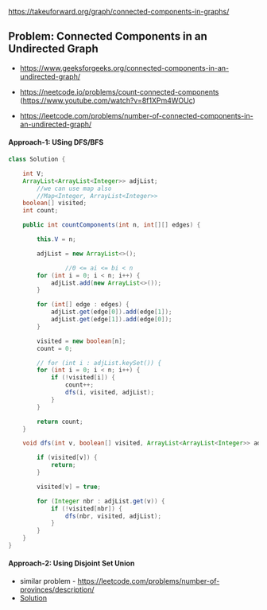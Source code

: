 https://takeuforward.org/graph/connected-components-in-graphs/

## Problem: Connected Components in an Undirected Graph

- https://www.geeksforgeeks.org/connected-components-in-an-undirected-graph/

- https://neetcode.io/problems/count-connected-components (https://www.youtube.com/watch?v=8f1XPm4WOUc)

- https://leetcode.com/problems/number-of-connected-components-in-an-undirected-graph/

#### Approach-1: USing DFS/BFS

```java
class Solution {

    int V;
    ArrayList<ArrayList<Integer>> adjList;
		//we can use map also
		//Map<Integer, ArrayList<Integer>>
    boolean[] visited;
    int count;

    public int countComponents(int n, int[][] edges) {

        this.V = n;

        adjList = new ArrayList<>();

				//0 <= ai <= bi < n
        for (int i = 0; i < n; i++) {
            adjList.add(new ArrayList<>());
        }

        for (int[] edge : edges) {
            adjList.get(edge[0]).add(edge[1]);
            adjList.get(edge[1]).add(edge[0]);
        }

        visited = new boolean[n];
        count = 0;

        // for (int i : adjList.keySet()) {
        for (int i = 0; i < n; i++) {
            if (!visited[i]) {
                count++;
                dfs(i, visited, adjList);
            }
        }

        return count;
    }

    void dfs(int v, boolean[] visited, ArrayList<ArrayList<Integer>> adjList) {

        if (visited[v]) {
            return;
        }

        visited[v] = true;

        for (Integer nbr : adjList.get(v)) {
            if (!visited[nbr]) {
                dfs(nbr, visited, adjList);
            }
        }
    }
}
```

#### Approach-2: Using Disjoint Set Union

* similar problem - https://leetcode.com/problems/number-of-provinces/description/
* [Solution](../Medium/NumberOfProvinces.md)

```java

```